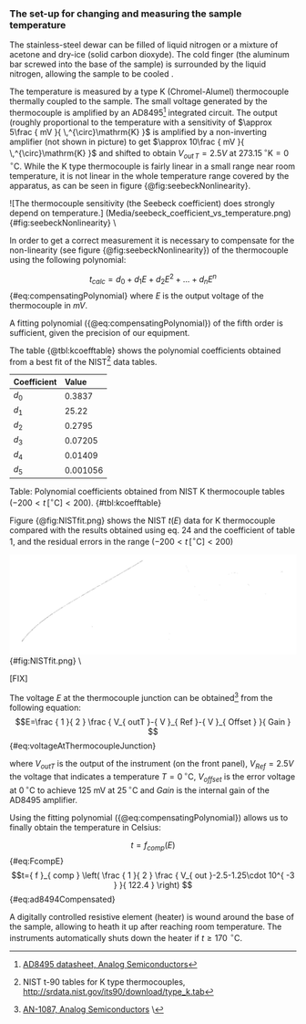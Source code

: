 ### The set-up for changing and measuring the sample temperature


The stainless-steel dewar can be filled of liquid nitrogen or a mixture of acetone and dry-ice (solid carbon dioxyde). The cold finger (the aluminum bar screwed into the base of the sample) is surrounded by the liquid nitrogen, allowing the sample to be cooled .

The temperature is measured by a type K (Chromel-Alumel) thermocouple thermally coupled to the sample. The small voltage generated by the thermocouple is amplified by an AD8495[^AD8495] integrated circuit. The output (roughly proportional to the temperature with a sensitivity of $\approx 5\frac { mV }{ \,^{\circ}\mathrm{K} }$ is amplified by a non-inverting amplifier (not shown in picture) to get $\approx 10\frac { mV }{ \,^{\circ}\mathrm{K} }$ and shifted to obtain $V_{out \, T}=2.5V$ at $273.15\,^{\circ}\mathrm{K}=0\,^{\circ}\mathrm{C}$. While the K type thermocouple is fairly linear in a small range near room temperature, it is not linear in the whole temperature range covered by the apparatus, as can be seen in figure {@fig:seebeckNonlinearity}.

[^AD8495]: [AD8495 datasheet, Analog Semiconductors](http://www.analog.com/en/products/amplifiers/specialty-amplifiers/thermocouple-interface-amplifiers/AD8495.html)


![The thermocouple sensitivity (the Seebeck coefficient) does strongly depend on temperature.] (Media/seebeck_coefficient_vs_temperature.png){#fig:seebeckNonlinearity}
\ 

In order to get a correct measurement it is necessary to compensate for the non-linearity (see figure {@fig:seebeckNonlinearity}) of the thermocouple using the following polynomial:

$$t_{calc}=d_{ 0 }+d_{ 1 }E+d_{ 2 }E^{ 2 }+...+d_{ n }E^{ n }$$ {#eq:compensatingPolynomial}
where $E$ is the output voltage of the thermocouple in $mV$.

A fitting polynomial ({@eq:compensatingPolynomial}) of the fifth order is sufficient, given the precision of our equipment.

The table {@tbl:kcoefftable} shows the polynomial coefficients obtained from a best fit of the NIST[^srdata] data tables.

| Coefficient     | Value        |
| :-------------- | :------------ |
| $d_0$           | $0.3837$      |
| $d_1$           | $25.22$       |
| $d_2$           | ­$0.2795$      |
| $d_3$           | $0.07205$     |
| $d_4$           | $0.01409$     |
| $d_5$           | $0.001056$    |

Table: Polynomial coefficients obtained from NIST K thermocouple tables ($-200< t \, [^{\circ}\mathrm{C}] <200$). {#tbl:kcoefftable}

[^srdata]: NIST t-90 tables for K type thermocouples, http://srdata.nist.gov/its90/download/type_k.tab

Figure {@fig:NISTfit.png} shows the NIST $t(E)$ data for K thermocouple compared with the results obtained using eq. 24 and the coefficient of table 1, and the residual errors in the range ($-200< t \, [^{\circ}\mathrm{C}] <200$)

![Best fit curve for NIST data and residual errors](Media\NISTfit.png){#fig:NISTfit.png}
\

[FIX] 



The voltage $E$ at the thermocouple junction can be obtained[^AD8495nist] from the following equation:
$$E=\frac { 1 }{ 2 } \frac {  V_{ outT }-{ V }_{ Ref }-{ V }_{ Offset } }{ Gain } $$ {#eq:voltageAtThermocoupleJunction}


where $V_{outT}$ is the output of the instrument (on the front panel), $V_{Ref}=2.5V$ the voltage that indicates a temperature $T=0\,^{\circ}\mathrm{C}$, $V_{offset}$ is the error voltage at $0\,^{\circ}\mathrm{C}$ to achieve 125 mV at $25\,^{\circ}\mathrm{C}$ and $Gain$ is the internal gain of the AD8495 amplifier.

Using the fitting polynomial  ({@eq:compensatingPolynomial}) allows us to finally obtain the  temperature in Celsius:

$$t={ f }_{ comp }\left( E \right)$$ {#eq:FcompE}
$$t={ f }_{ comp } \left( \frac { 1 }{ 2 } \frac { V_{ out }-2.5-1.25\cdot 10^{ -3 } }{ 122.4 } \right) $$ {#eq:ad8494Compensated}

[^AD8495nist]: [AN-1087, Analog Semiconductors](http://www.analog.com/media/en/technical-documentation/application-notes/AN-1087.PDF)
\ 


A digitally controlled resistive element (heater) is wound around the base of the sample, allowing to heath it up after reaching room temperature. The instruments automatically shuts down the heater if $t \ge 170\, \,^{\circ}\mathrm{C}$.
